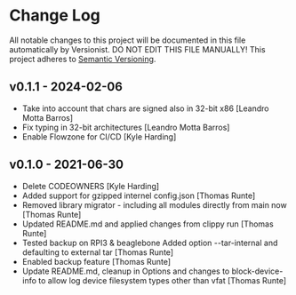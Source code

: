 # Change Log

All notable changes to this project will be documented in this file
automatically by Versionist. DO NOT EDIT THIS FILE MANUALLY!
This project adheres to [Semantic Versioning](http://semver.org/).

## v0.1.1 - 2024-02-06

* Take into account that chars are signed also in 32-bit x86 [Leandro Motta Barros]
* Fix typing in 32-bit architectures [Leandro Motta Barros]
* Enable Flowzone for CI/CD [Kyle Harding]

## v0.1.0 - 2021-06-30

* Delete CODEOWNERS [Kyle Harding]
* Added support for gzipped internel config.json [Thomas Runte]
* Removed library migrator - including all modules directly from main now [Thomas Runte]
* Updated README.md and applied changes from clippy run [Thomas Runte]
* Tested backup on RPI3 & beaglebone Added option --tar-internal and defaulting to external tar [Thomas Runte]
* Enabled backup feature [Thomas Runte]
* Update README.md, cleanup in Options and changes to block-device-info to allow log device filesystem types other than vfat [Thomas Runte]
